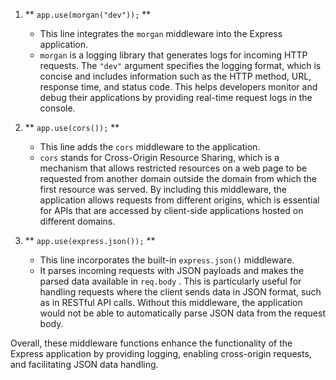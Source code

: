 
1. ** `app.use(morgan("dev"));` **
   - This line integrates the  `morgan`  middleware into the Express application. 
   -  `morgan`  is a logging library that generates logs for incoming HTTP requests. The  `"dev"`  argument specifies the logging format, which is concise and includes information such as the HTTP method, URL, response time, and status code. This helps developers monitor and debug their applications by providing real-time request logs in the console.

2. ** `app.use(cors());` **
   - This line adds the  `cors`  middleware to the application.
   -  `cors`  stands for Cross-Origin Resource Sharing, which is a mechanism that allows restricted resources on a web page to be requested from another domain outside the domain from which the first resource was served. By including this middleware, the application allows requests from different origins, which is essential for APIs that are accessed by client-side applications hosted on different domains.

3. ** `app.use(express.json());` **
   - This line incorporates the built-in  `express.json()`  middleware.
   - It parses incoming requests with JSON payloads and makes the parsed data available in  `req.body` . This is particularly useful for handling requests where the client sends data in JSON format, such as in RESTful API calls. Without this middleware, the application would not be able to automatically parse JSON data from the request body.

Overall, these middleware functions enhance the functionality of the Express application by providing logging, enabling cross-origin requests, and facilitating JSON data handling.